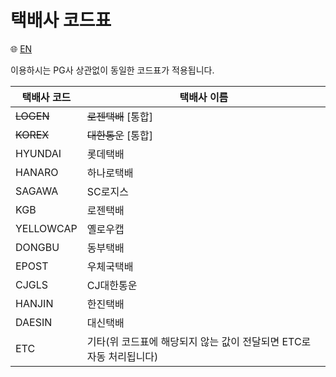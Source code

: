 # 택배사 코드표  

:globe_with_meridians: [EN](/en/RESTAPI/logis.md)  

이용하시는 PG사 상관없이 동일한 코드표가 적용됩니다.  

| 택배사 코드 | 택배사 이름 |
| ---------- | - |
| ~~LOGEN~~| ~~로젠택배~~ [통합] |
| ~~KOREX~~ | ~~대한통운~~ [통합] |
| HYUNDAI | 롯데택배 |
| HANARO | 하나로택배 |
| SAGAWA | SC로지스 |
| KGB | 로젠택배 |
| YELLOWCAP | 옐로우캡 |
| DONGBU | 동부택배 |
| EPOST | 우체국택배 |
| CJGLS | CJ대한통운 |
| HANJIN | 한진택배 |
| DAESIN | 대신택배 |
| ETC | 기타(위 코드표에 해당되지 않는 값이 전달되면 ETC로 자동 처리됩니다) |

